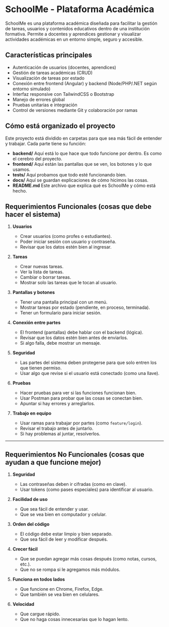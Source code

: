 # SchoolMe - Plataforma Académica

SchoolMe es una plataforma académica diseñada para facilitar la gestión de tareas, usuarios y contenidos educativos dentro de una institución formativa. Permite a docentes y aprendices gestionar y visualizar actividades académicas en un entorno simple, seguro y accesible.

## Características principales

- Autenticación de usuarios (docentes, aprendices)
- Gestión de tareas académicas (CRUD)
- Visualización de tareas por estado
- Conexión entre frontend (Angular) y backend (Node/PHP/.NET según entorno simulado)
- Interfaz responsive con TailwindCSS o Bootstrap
- Manejo de errores global
- Pruebas unitarias e integración
- Control de versiones mediante Git y colaboración por ramas

## Cómo está organizado el proyecto

Este proyecto está dividido en carpetas para que sea más fácil de entender y trabajar. Cada parte tiene su función:

- **backend/**  Aquí está lo que hace que todo funcione por dentro. Es como el cerebro del proyecto.
- **frontend/**  Aquí están las pantallas que se ven, los botones y lo que usamos.
- **tests/**  Aquí probamos que todo esté funcionando bien.
- **docs/**  Aquí se guardan explicaciones de cómo hicimos las cosas.
- **README.md**  Este archivo que explica qué es SchoolMe y cómo está hecho.

##  Requerimientos Funcionales (cosas que debe hacer el sistema)

1. **Usuarios**
   - Crear usuarios (como profes o estudiantes).
   - Poder iniciar sesión con usuario y contraseña.
   - Revisar que los datos estén bien al ingresar.

2. **Tareas**
   - Crear nuevas tareas.
   - Ver la lista de tareas.
   - Cambiar o borrar tareas.
   - Mostrar solo las tareas que le tocan al usuario.

3. **Pantallas y botones**
   - Tener una pantalla principal con un menú.
   - Mostrar tareas por estado (pendiente, en proceso, terminada).
   - Tener un formulario para iniciar sesión.

4. **Conexión entre partes**
   - El frontend (pantallas) debe hablar con el backend (lógica).
   - Revisar que los datos estén bien antes de enviarlos.
   - Si algo falla, debe mostrar un mensaje.

5. **Seguridad**
   - Las partes del sistema deben protegerse para que solo entren los que tienen permiso.
   - Usar algo que revise si el usuario está conectado (como una llave).

6. **Pruebas**
   - Hacer pruebas para ver si las funciones funcionan bien.
   - Usar Postman para probar que las cosas se conectan bien.
   - Apuntar si hay errores y arreglarlos.

7. **Trabajo en equipo**
   - Usar ramas para trabajar por partes (como `feature/login`).
   - Revisar el trabajo antes de juntarlo.
   - Si hay problemas al juntar, resolverlos.

---

##  Requerimientos No Funcionales (cosas que ayudan a que funcione mejor)

1. **Seguridad**
   - Las contraseñas deben ir cifradas (como en clave).
   - Usar tokens (como pases especiales) para identificar al usuario.

2. **Facilidad de uso**
   - Que sea fácil de entender y usar.
   - Que se vea bien en computador y celular.

3. **Orden del código**
   - El código debe estar limpio y bien separado.
   - Que sea fácil de leer y modificar después.

4. **Crecer fácil**
   - Que se puedan agregar más cosas después (como notas, cursos, etc.).
   - Que no se rompa si le agregamos más módulos.

5. **Funciona en todos lados**
   - Que funcione en Chrome, Firefox, Edge.
   - Que también se vea bien en celulares.

6. **Velocidad**
   - Que cargue rápido.
   - Que no haga cosas innecesarias que lo hagan lento.




